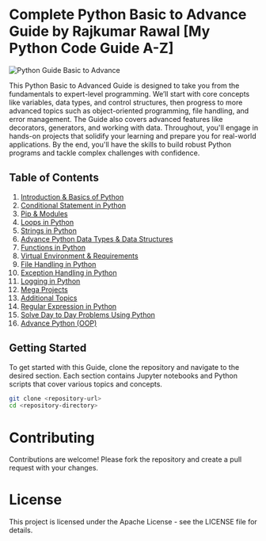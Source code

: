 # Complete Python Basic to Advance Guide by Rajkumar Rawal [My Python Code Guide A-Z]

![Python Guide Basic to Advance](./assets/python_guide_basic_to_advance.png)

This Python Basic to Advanced Guide is designed to take you from the fundamentals to expert-level programming. We’ll start with core concepts like variables, data types, and control structures, then progress to more advanced topics such as object-oriented programming, file handling, and error management. The Guide also covers advanced features like decorators, generators, and working with data. Throughout, you'll engage in hands-on projects that solidify your learning and prepare you for real-world applications. By the end, you'll have the skills to build robust Python programs and tackle complex challenges with confidence.

## Table of Contents

1. [Introduction & Basics of Python](1%29%20Introduciton%20%26%20Basics%20of%20Python/)
2. [Conditional Statement in Python](2%29%20Conditional%20Statement%20in%20Python/)
3. [Pip & Modules](3%29%20Pip%20%26%20Modules/)
4. [Loops in Python](4%29%20Loops%20in%20Python/)
5. [Strings in Python](5%29%20Strings%20in%20Python%20/)
6. [Advance Python Data Types & Data Structures](6%29%20Advance%20Python%20Data%20Types%20%26%20Data%20Structures%20%3A%20/)
7. [Functions in Python](7%29%20Functions%20in%20Python/)
8. [Virtual Environment & Requirements](8%29%20Virtual%20Environment%20%26%20requirements/)
9. [File Handling in Python](9%29%20File%20Handling%20in%20Python/)
10. [Exception Handling in Python](10%29%20Exception%20Handling%20in%20Python/)
11. [Logging in Python](11%29%20Logging%20in%20Python/)
12. [Mega Projects](12%29%20Mega%20Projects/)
13. [Additional Topics](13%29%20Additional%20Topics/)
14. [Regular Expression in Python](14%29%20Regular%20Expression%20in%20Python/)
15. [Solve Day to Day Problems Using Python](15%29%20Solve%20day%20to%20day%20problems%20using%20python/)
16. [Advance Python (OOP)](16%29%20Advance%20Python%20%28OOP%29/)

## Getting Started

To get started with this  Guide, clone the repository and navigate to the desired section. Each section contains Jupyter notebooks and Python scripts that cover various topics and concepts.

```sh
git clone <repository-url>
cd <repository-directory>
```

# Contributing
Contributions are welcome! Please fork the repository and create a pull request with your changes.

# License
This project is licensed under the Apache License - see the LICENSE file for details.



